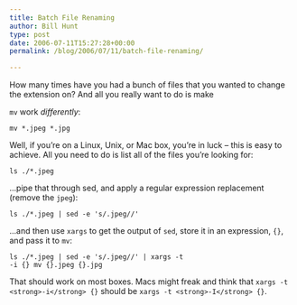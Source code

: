 ```yaml
---
title: Batch File Renaming
author: Bill Hunt
type: post
date: 2006-07-11T15:27:28+00:00
permalink: /blog/2006/07/11/batch-file-renaming/

---
```

How many times have you had a bunch of files that you wanted to change the extension on? <!--more-->And all you really want to do is make

`mv` work _differently_:

<code class="codeblock">mv *.jpeg *.jpg</code>

Well, if you’re on a Linux, Unix, or Mac box, you’re in luck &#8211; this is easy to achieve. All you need to do is list all of the files you’re looking for:

<code class="codeblock">ls ./*.jpeg</code>

…pipe that through sed, and apply a regular expression replacement (remove the `jpeg`):

<code class="codeblock">ls ./*.jpeg | sed -e 's/\.jpeg//'</code>

…and then use `xargs` to get the output of `sed`, store it in an expression, `{}`, and pass it to `mv`:

<code class="codeblock">ls ./*.jpeg | sed -e 's/\.jpeg//' | xargs -t -i {} mv {}.jpeg {}.jpg</code>

That should work on most boxes. Macs might freak and think that `xargs -t <strong>-i</strong> {}` should be `xargs -t <strong>-I</strong> {}`.